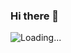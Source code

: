 ### Hi there 👋

<img src="https://github.com/AryanSMD/AryanSMD/assets/143128638/00e25d8b-5e21-4f01-9677-33e466689baa" alt="Loading...">

<!--
**AryanSMD/AryanSMD** is a ✨ _special_ ✨ repository because its `README.md` (this file) appears on your GitHub profile.

Here are some ideas to get you started:

- 🔭 I’m currently working on ...
- 🌱 I’m currently learning ...
- 👯 I’m looking to collaborate on ...
- 🤔 I’m looking for help with ...
- 💬 Ask me about ...
- 📫 How to reach me: ...
- 😄 Pronouns: ...
- ⚡ Fun fact: ...
-->
